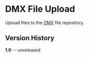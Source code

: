 # DMX File Upload

Upload files to the [DMX](https://github.com/dmx-systems/dmx-platform) file repository.

## Version History

**1.0** -- unreleased
